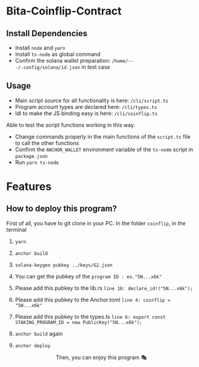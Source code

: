 # Bita-Coinflip-Contract

## Install Dependencies
- Install `node` and `yarn`
- Install `ts-node` as global command
- Confirm the solana wallet preparation: `/home/---/.config/solana/id.json` in test case

## Usage
- Main script source for all functionality is here: `/cli/script.ts`
- Program account types are declared here: `/cli/types.ts`
- Idl to make the JS binding easy is here: `/cli/coinflip.ts`

Able to test the script functions working in this way.
- Change commands properly in the main functions of the `script.ts` file to call the other functions
- Confirm the `ANCHOR_WALLET` environment variable of the `ts-node` script in `package.json`
- Run `yarn ts-node`

# Features

##  How to deploy this program?
First of all, you have to git clone in your PC.
In the folder `coinflip`, in the terminal 
1. `yarn`

2. `anchor build`
3. `solana-keygen pubkey ../keys/G2.json`
4. You can get the pubkey of the `program ID : ex."5N...x6k"`
5. Please add this pubkey to the lib.rs
  `line 16: declare_id!("5N...x6k");`
6. Please add this pubkey to the Anchor.toml
  `line 4: coinflip = "5N...x6k"`
7. Please add this pubkey to the types.ts
  `line 6: export const STAKING_PROGRAM_ID = new PublicKey("5N...x6k");`
  
8. `anchor build` again
9. `anchor deploy`

<p align = "center">
Then, you can enjoy this program 🎭
</p>
</br>